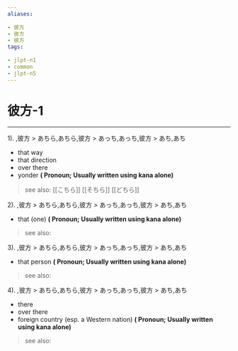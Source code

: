 ```yaml
---
aliases:
    
- 彼方
- 彼方
- 彼方
tags:
    
- jlpt-n1
- common
- jlpt-n5
---
```


# 彼方-1
---
1).
,彼方 > あちら,あちら,彼方 > あっち,あっち,彼方 > あち,あち

- that way
- that direction
- over there
- yonder
**( Pronoun; Usually written using kana alone)**
> see also:  [[こちら]] [[そちら]] [[どちら]]
            
2).
,彼方 > あちら,あちら,彼方 > あっち,あっち,彼方 > あち,あち

- that (one)
**( Pronoun; Usually written using kana alone)**
> see also: 
            
3).
,彼方 > あちら,あちら,彼方 > あっち,あっち,彼方 > あち,あち

- that person
**( Pronoun; Usually written using kana alone)**
> see also: 
            
4).
,彼方 > あちら,あちら,彼方 > あっち,あっち,彼方 > あち,あち

- there
- over there
- foreign country (esp. a Western nation)
**( Pronoun; Usually written using kana alone)**
> see also: 
            